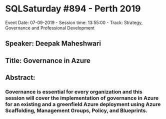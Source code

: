 # SQLSaturday #894 - Perth 2019
Event Date: 07-09-2019 - Session time: 13:55:00 - Track: Strategy, Governance and Professional Development
## Speaker: Deepak Maheshwari
## Title: Governance in Azure
## Abstract:
### Governance is essential for every organization and this session will cover the implementation of governance in Azure for an existing and a greenfield Azure deployment using Azure Scaffolding, Management Groups, Policy, and Blueprints.
